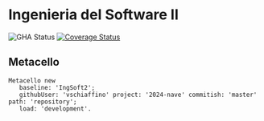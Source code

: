 # Ingenieria del Software II

![GHA Status](https://github.com/vschiaffino/2024-nave/actions/workflows/GHA.yml/badge.svg)
[![Coverage Status](https://coveralls.io/repos/github/vSchiaffino/2024-nave/badge.svg?branch=master)](https://coveralls.io/github/vSchiaffino/2024-nave?branch=master)

## Metacello

```smalltalk
Metacello new
   baseline: 'IngSoft2';
   githubUser: 'vschiaffino' project: '2024-nave' commitish: 'master' path: 'repository';
   load: 'development'.
```
